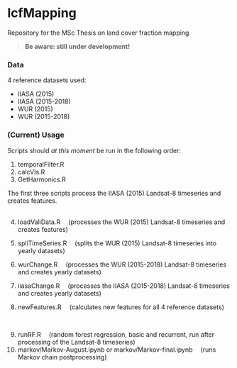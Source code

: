 # lcfMapping

Repository for the MSc Thesis on land cover fraction mapping

> **Be aware: still under development!**

### Data
4 reference datasets used:
- IIASA (2015)
- IIASA (2015-2018)
- WUR (2015)
- WUR (2015-2018)

### (Current) Usage
Scripts should *at this moment* be run in the following order:
1. temporalFilter.R
2. calcVIs.R
3. GetHarmonics.R

The first three scripts process the IIASA (2015) Landsat-8 timeseries and creates features.<br /><br />

4. loadValiData.R &emsp;(processes the WUR (2015) Landsat-8 timeseries and creates features)
5. spliTimeSeries.R &emsp;(splits the WUR (2015) Landsat-8 timeseries into yearly datasets)

6. wurChange.R &emsp;(processes the WUR (2015-2018) Landsat-8 timeseries and creates yearly datasets)
7. iiasaChange.R &emsp;(processes the IIASA (2015-2018) Landsat-8 timeseries and creates yearly datasets)
8. newFeatures.R &emsp;(calculates new features for all 4 reference datasets)
<br />

9. runRF.R &emsp;(random forest regression, basic and recurrent, run after processing of the Landsat-8 timeseries)
10. markov/Markov-August.ipynb or markov/Markov-final.ipynb &emsp;(runs Markov chain postprocessing)
